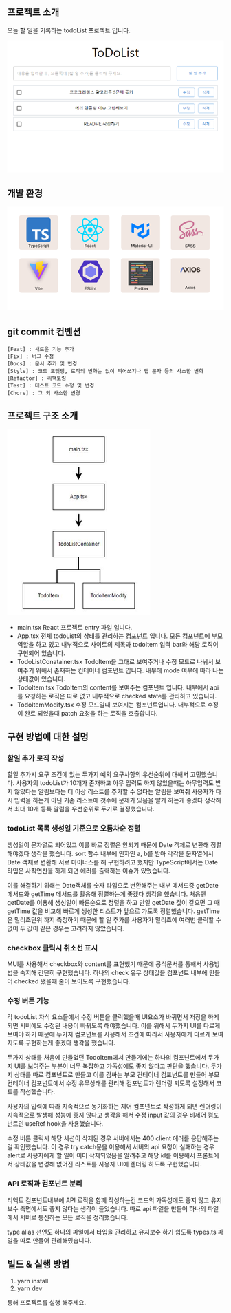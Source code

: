 ## 프로젝트 소개

오늘 할 일을 기록하는 todoList 프로젝트 입니다.

![Alt text](./src/assets/images/projectImg.png)

## 개발 환경

![Alt text](./src/assets/icons/stack.png)

## git commit 컨벤션

```
[Feat] : 새로운 기능 추가
[Fix] : 버그 수정
[Docs] : 문서 추가 및 변경
[Style] : 코드 포맷팅, 로직의 변화는 없이 띄어쓰기나 탭 문자 등의 사소한 변화
[Refactor] : 리팩토링
[Test] : 테스트 코드 수정 및 변경
[Chore] : 그 외 사소한 변경
```

## 프로젝트 구조 소개

![Alt text](./src/assets/images/componentChart.png)

- main.tsx
  React 프로젝트 entry 파일 입니다.
- App.tsx
  전체 todoList의 상태를 관리하는 컴포넌트 입니다.
  모든 컴포넌트에 부모 역할을 하고 있고 내부적으로 사이트의 제목과 todoItem 입력 bar와 해당 로직이 구현되어 있습니다.
- TodoListConatainer.tsx
  TodoItem을 그대로 보여주거나 수정 모드로 나눠서 보여주기 위해서 존재하는 컨테이너 컴포넌트 입니다.
  내부에 mode 여부에 따라 나눈 상태값이 있습니다.
- TodoItem.tsx
  TodoItem의 content를 보여주는 컴포넌트 입니다.
  내부에서 api를 요청하는 로직은 따로 없고 내부적으로 checked state를 관리하고 있습니다.
- TodoItemModify.tsx
  수정 모드일때 보여지는 컴포넌트입니다.
  내부적으로 수정이 완료 되었을때 patch 요청을 하는 로직을 호출합니다.

## 구현 방법에 대한 설명

### 할일 추가 로직 작성

할일 추가시 요구 조건에 있는 두가지 예외 요구사항의 우선순위에 대해서 고민했습니다.
사용자의 todoList가 10개가 존재하고 아무 입력도 하지 않았을때는 아무입력도 받지 않았다는 알림보다는
더 이상 리스트를 추가할 수 없다는 알림을 보여줘 사용자가 다시 입력을 하는게 아닌 기존 리스트에 갯수에 문제가 있음을 알게 하는게 좋겠다 생각해서 최대 10개 등록 알림을 우선순위로 두기로 결정했습니다.

### todoList 목록 생성일 기준으로 오름차순 정렬

생성일이 문자열로 되어있고 이를 바로 정렬은 안되기 때문에 Date 객체로 변환해 정렬해야겠다 생각을 했습니다.
sort 함수 내부에 인자인 a, b를 받아 각각을 문자열에서 Date 객체로 변환해 서로 마이너스를 해 구현하려고 했지만 TypeScript에서는 Date 타입은
사칙연산을 하게 되면 에러를 출력하는 이슈가 있었습니다.

이를 해결하기 위해는 Date객체를 숫자 타입으로 변환해주는 내부 메서드중 getDate 메서드와 getTime 메서드를 활용해 정렬하는게 좋겠다 생각을 했습니다.
처음엔 getDate를 이용해 생성일이 빠른순으로 정렬을 하고 만일 getDate 값이 같으면 그 때 getTime 값을 비교해 빠르게 생성한 리스트가 앞으로 가도록 정렬했습니다. getTime은 밀리초단위 까지 측정하기 때문에 할 일 추가를 사용자가 밀리초에 여러번 클릭할 수 없어 두 값이 같은 경우는 고려하지 않았습니다.

### checkbox 클릭시 취소선 표시

MUI를 사용해서 checkbox와 content를 표현했기 때문에 공식문서를 통해서 사용방법을 숙지해 간단히 구현했습니다.
하나의 check 유무 상태값을 컴포넌트 내부에 만들어 checked 됐을때 줄이 보이도록 구현했습니다.

### 수정 버튼 기능

각 todoList 자식 요소들에서 수정 버튼을 클릭했을때 UI요소가 바뀌면서 저장을 하게 되면 서버에도 수정된 내용이 바뀌도록 해야했습니다.
이를 위해서 두가지 UI를 다르게 보여야 하기 때문에 두가지 컴포넌트를 사용해서 조건에 따라서 사용자에게 다르게 보여지도록 구현하는게 좋겠다 생각을 했습니다.

두가지 상태를 처음에 만들었던 TodoItem에서 만들기에는 하나의 컴포넌트에서 두가지 UI를 보여주는 부분이 너무 복잡하고 가독성에도 좋지 않다고 판단을 했습니다. 두가지 상태를 따로 컴포넌트로 만들고 이를 감싸는 부모 컨테이너 컴포넌트를 만들어 부모 컨테이너 컴포넌트에서 수정 유무상태를 관리해 컴포넌트가 렌더링 되도록 설정해서 코드를 작성했습니다.

사용자의 입력에 따라 지속적으로 동기화하는 제어 컴포넌트로 작성하게 되면 렌더링이 지속적으로 발생해 성능에 좋지 않다고 생각을 해서 수정 input 값의 경우 비제어 컴포넌트인 useRef hook을 사용했습니다.

수정 버튼 클릭시 해당 세션이 삭제된 경우 서버에서는 400 client 에러를 응답해주는걸 확인했습니다. 이 경우 try catch문을 이용해서 서버의 api 요청이 실패하는 경우 alert로 사용자에게 할 일이 이미 삭제되었음을 알려주고 해당 id를 이용해서 프론트에서 상태값을 변경해 없어진 리스트를 사용자 UI에 렌더링 하도록 구현했습니다.

### API 로직과 컴포넌트 분리

리액트 컴포넌트내부에 API 로직을 함께 작성하는건 코드의 가독성에도 좋지 않고 유지보수 측면에서도 좋지 않다는 생각이 들었습니다.
따로 api 파일을 만들어 하나의 파일에서 서버로 통신하는 모든 로직을 정리했습니다.

type alias 선언도 하나의 파일에서 타입을 관리하고 유지보수 하기 쉽도록 types.ts 파일을 따로 만들어 관리해줬습니다.

## 빌드 & 실행 방법

1. yarn install
2. yarn dev

통해 프로젝트를 실행 해주세요.
